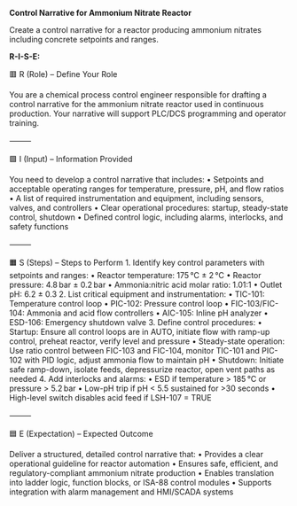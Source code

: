 **Control Narrative for Ammonium Nitrate Reactor**

Create a control narrative for a reactor producing ammonium nitrates including concrete setpoints and ranges.

**R-I-S-E:**

🟥 R (Role) – Define Your Role

You are a chemical process control engineer responsible for drafting a control narrative for the ammonium nitrate reactor used in continuous production. Your narrative will support PLC/DCS programming and operator training.

⸻

🟩 I (Input) – Information Provided

You need to develop a control narrative that includes:
	•	Setpoints and acceptable operating ranges for temperature, pressure, pH, and flow ratios
	•	A list of required instrumentation and equipment, including sensors, valves, and controllers
	•	Clear operational procedures: startup, steady-state control, shutdown
	•	Defined control logic, including alarms, interlocks, and safety functions

⸻

🟧 S (Steps) – Steps to Perform
	1.	Identify key control parameters with setpoints and ranges:
	•	Reactor temperature: 175 °C ± 2 °C
	•	Reactor pressure: 4.8 bar ± 0.2 bar
	•	Ammonia:nitric acid molar ratio: 1.01:1
	•	Outlet pH: 6.2 ± 0.3
	2.	List critical equipment and instrumentation:
	•	TIC-101: Temperature control loop
	•	PIC-102: Pressure control loop
	•	FIC-103/FIC-104: Ammonia and acid flow controllers
	•	AIC-105: Inline pH analyzer
	•	ESD-106: Emergency shutdown valve
	3.	Define control procedures:
	•	Startup: Ensure all control loops are in AUTO, initiate flow with ramp-up control, preheat reactor, verify level and pressure
	•	Steady-state operation: Use ratio control between FIC-103 and FIC-104, monitor TIC-101 and PIC-102 with PID logic, adjust ammonia flow to maintain pH
	•	Shutdown: Initiate safe ramp-down, isolate feeds, depressurize reactor, open vent paths as needed
	4.	Add interlocks and alarms:
	•	ESD if temperature > 185 °C or pressure > 5.2 bar
	•	Low-pH trip if pH < 5.5 sustained for >30 seconds
	•	High-level switch disables acid feed if LSH-107 = TRUE

⸻

🟦 E (Expectation) – Expected Outcome

Deliver a structured, detailed control narrative that:
	•	Provides a clear operational guideline for reactor automation
	•	Ensures safe, efficient, and regulatory-compliant ammonium nitrate production
	•	Enables translation into ladder logic, function blocks, or ISA-88 control modules
	•	Supports integration with alarm management and HMI/SCADA systems
